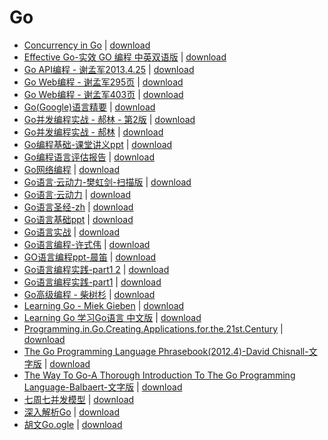 # Go

- [Concurrency in Go](./Concurrency%20in%20Go.pdf) \| 	[download](https://github.com/EvanLi/programming-book-2/raw/master/Go/Concurrency%20in%20Go.pdf)
- [Effective Go-实效 GO 编程 中英双语版](./Effective%20Go-实效%20GO%20编程%20中英双语版.pdf) \| 	[download](https://github.com/EvanLi/programming-book-2/raw/master/Go/Effective%20Go-实效%20GO%20编程%20中英双语版.pdf)
- [Go API编程 - 谢孟军2013.4.25](./Go%20API编程%20-%20谢孟军2013.4.25.pdf) \| 	[download](https://github.com/EvanLi/programming-book-2/raw/master/Go/Go%20API编程%20-%20谢孟军2013.4.25.pdf)
- [Go Web编程 - 谢孟军295页](./Go%20Web编程%20-%20谢孟军295页.pdf) \| 	[download](https://github.com/EvanLi/programming-book-2/raw/master/Go/Go%20Web编程%20-%20谢孟军295页.pdf)
- [Go Web编程 - 谢孟军403页](./Go%20Web编程%20-%20谢孟军403页.pdf) \| 	[download](https://github.com/EvanLi/programming-book-2/raw/master/Go/Go%20Web编程%20-%20谢孟军403页.pdf)
- [Go(Google)语言精要](./Go%28Google%29语言精要.pdf) \| 	[download](https://github.com/EvanLi/programming-book-2/raw/master/Go/Go%28Google%29语言精要.pdf)
- [Go并发编程实战 - 郝林 - 第2版](./Go并发编程实战%20-%20郝林%20-%20第2版.pdf) \| 	[download](https://github.com/EvanLi/programming-book-2/raw/master/Go/Go并发编程实战%20-%20郝林%20-%20第2版.pdf)
- [Go并发编程实战 - 郝林](./Go并发编程实战%20-%20郝林.pdf) \| 	[download](https://github.com/EvanLi/programming-book-2/raw/master/Go/Go并发编程实战%20-%20郝林.pdf)
- [Go编程基础-课堂讲义ppt](./Go编程基础-课堂讲义ppt.pdf) \| 	[download](https://github.com/EvanLi/programming-book-2/raw/master/Go/Go编程基础-课堂讲义ppt.pdf)
- [Go编程语言评估报告](./Go编程语言评估报告.pdf) \| 	[download](https://github.com/EvanLi/programming-book-2/raw/master/Go/Go编程语言评估报告.pdf)
- [Go网络编程](./Go网络编程.pdf) \| 	[download](https://github.com/EvanLi/programming-book-2/raw/master/Go/Go网络编程.pdf)
- [Go语言·云动力-樊虹剑-扫描版](./Go语言·云动力-樊虹剑-扫描版.pdf) \| 	[download](https://github.com/EvanLi/programming-book-2/raw/master/Go/Go语言·云动力-樊虹剑-扫描版.pdf)
- [Go语言·云动力](./Go语言·云动力.pdf) \| 	[download](https://github.com/EvanLi/programming-book-2/raw/master/Go/Go语言·云动力.pdf)
- [Go语言圣经-zh](./Go语言圣经-zh.pdf) \| 	[download](https://github.com/EvanLi/programming-book-2/raw/master/Go/Go语言圣经-zh.pdf)
- [Go语言基础ppt](./Go语言基础ppt.pdf) \| 	[download](https://github.com/EvanLi/programming-book-2/raw/master/Go/Go语言基础ppt.pdf)
- [Go语言实战](./Go语言实战.pdf) \| 	[download](https://github.com/EvanLi/programming-book-2/raw/master/Go/Go语言实战.pdf)
- [Go语言编程-许式伟](./Go语言编程-许式伟.pdf) \| 	[download](https://github.com/EvanLi/programming-book-2/raw/master/Go/Go语言编程-许式伟.pdf)
- [GO语言编程ppt-晨笛](./GO语言编程ppt-晨笛.pdf) \| 	[download](https://github.com/EvanLi/programming-book-2/raw/master/Go/GO语言编程ppt-晨笛.pdf)
- [Go语言编程实践-part1 2](./Go语言编程实践-part1%202.pdf) \| 	[download](https://github.com/EvanLi/programming-book-2/raw/master/Go/Go语言编程实践-part1%202.pdf)
- [Go语言编程实践-part1](./Go语言编程实践-part1.pdf) \| 	[download](https://github.com/EvanLi/programming-book-2/raw/master/Go/Go语言编程实践-part1.pdf)
- [Go高级编程 - 柴树杉](./Go高级编程%20-%20柴树杉.pdf) \| 	[download](https://github.com/EvanLi/programming-book-2/raw/master/Go/Go高级编程%20-%20柴树杉.pdf)
- [Learning Go - Miek Gieben](./Learning%20Go%20-%20Miek%20Gieben.pdf) \| 	[download](https://github.com/EvanLi/programming-book-2/raw/master/Go/Learning%20Go%20-%20Miek%20Gieben.pdf)
- [Learning Go 学习Go语言 中文版](./Learning%20Go%20学习Go语言%20中文版.pdf) \| 	[download](https://github.com/EvanLi/programming-book-2/raw/master/Go/Learning%20Go%20学习Go语言%20中文版.pdf)
- [Programming.in.Go.Creating.Applications.for.the.21st.Century](./Programming.in.Go.Creating.Applications.for.the.21st.Century.pdf) \| 	[download](https://github.com/EvanLi/programming-book-2/raw/master/Go/Programming.in.Go.Creating.Applications.for.the.21st.Century.pdf)
- [The Go Programming Language Phrasebook(2012.4)-David Chisnall-文字版](./The%20Go%20Programming%20Language%20Phrasebook%282012.4%29-David%20Chisnall-文字版.pdf) \| 	[download](https://github.com/EvanLi/programming-book-2/raw/master/Go/The%20Go%20Programming%20Language%20Phrasebook%282012.4%29-David%20Chisnall-文字版.pdf)
- [The Way To Go-A Thorough Introduction To The Go Programming Language-Balbaert-文字版](./The%20Way%20To%20Go-A%20Thorough%20Introduction%20To%20The%20Go%20Programming%20Language-Balbaert-文字版.pdf) \| 	[download](https://github.com/EvanLi/programming-book-2/raw/master/Go/The%20Way%20To%20Go-A%20Thorough%20Introduction%20To%20The%20Go%20Programming%20Language-Balbaert-文字版.pdf)
- [七周七并发模型](./七周七并发模型.pdf) \| 	[download](https://github.com/EvanLi/programming-book-2/raw/master/Go/七周七并发模型.pdf)
- [深入解析Go](./深入解析Go.pdf) \| 	[download](https://github.com/EvanLi/programming-book-2/raw/master/Go/深入解析Go.pdf)
- [胡文Go.ogle](./胡文Go.ogle.pdf) \| 	[download](https://github.com/EvanLi/programming-book-2/raw/master/Go/胡文Go.ogle.pdf)
